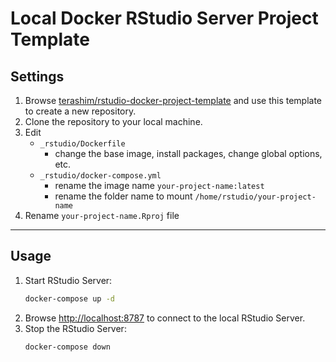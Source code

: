 Local Docker RStudio Server Project Template
==================================================

## Settings

1. Browse [terashim/rstudio-docker-project-template](https://github.com/terashim/rstudio-docker-project-template) and use this template to create a new repository.
2. Clone the repository to your local machine.
3. Edit
    - `_rstudio/Dockerfile`
        - change the base image, install packages, change global options, etc.
    - `_rstudio/docker-compose.yml`
        - rename the image name `your-project-name:latest`
        - rename the folder name to mount `/home/rstudio/your-project-name`
4. Rename `your-project-name.Rproj` file

---

## Usage

1. Start RStudio Server:
    ```sh
    docker-compose up -d
    ```
2. Browse <http://localhost:8787> to connect to the local RStudio Server.
3. Stop the RStudio Server:
    ```sh
    docker-compose down
    ```
